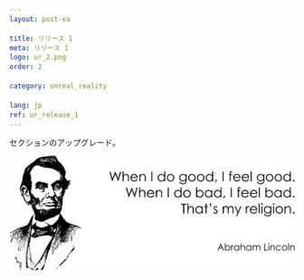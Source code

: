 ```yaml
---
layout: post-ea

title: リリース 1
meta: リリース 1
logo: ur_2.png
order: 2

category: unreal_reality

lang: jp
ref: ur_release_1
---
```


セクションのアップグレード。

<a data-fancybox="gallery" href="/img/programming/Lincoln.png"><img src="/img/programming/Lincoln.png" alt=""></a>
